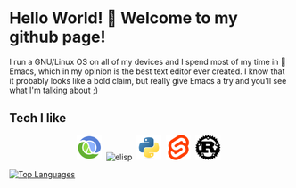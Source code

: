 # Hello World! :wave: Welcome to my github page!

I run a GNU/Linux OS on all of my devices and I spend most of my time in :ox: Emacs,
which in my opinion is the best text editor ever created. I know that it probably
looks like a bold claim, but really give Emacs a try and you'll see what I'm
talking about ;)

## Tech I like
<div style="text-align: center;">
	<img src="https://github.com/devicons/devicon/blob/master/icons/clojure/clojure-original.svg" title="Clojure" alt="clj" width="45" height="45"/>&nbsp;
	<img src="https://www.gnu.org/software/emacs/images/emacs.png" title="Emacs" alt="elisp" width="45" height="45"/>&nbsp;
	<img src="https://github.com/devicons/devicon/blob/master/icons/python/python-original.svg" title="Python" alt="python" width="45" height="45"/>&nbsp;
    <img src="https://github.com/devicons/devicon/blob/master/icons/svelte/svelte-original.svg" title="Svelte" alt="Svelte" width="45" height="45"/>&nbsp;
	<img src="https://github.com/devicons/devicon/blob/master/icons/rust/rust-original.svg" title="Rust" alt="rust" width="45" height="45"/>&nbsp;
</div>

[![Top Languages](https://github-readme-stats.vercel.app/api/top-langs/?username=KiwiB0y&layout=compact&show_icons=true&theme=chartreuse-dark)](https://github.com/anuraghazra/github-readme-stats)


